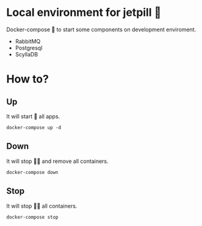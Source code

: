 # Local environment for jetpill 🚀

Docker-compose 🐳 to start some components on development enviroment.

- RabbitMQ
- Postgresql
- ScyllaDB

# How to?

## Up

It will start 🚀 all apps. 

```
docker-compose up -d
```

## Down

It will stop ✋🏾 and remove all containers. 

```
docker-compose down
```

## Stop

It will stop ✋🏾 all containers. 

```
docker-compose stop
```